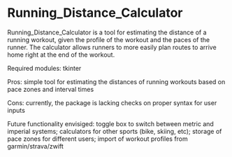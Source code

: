 # Running_Distance_Calculator
Running_Distance_Calculator is a tool for estimating the distance of a running workout, given the profile of the workout and the paces of the runner. The calculator allows runners to more easily plan routes to arrive home right at the end of the workout.

Required modules: tkinter

Pros: simple tool for estimating the distances of running workouts based on pace zones and interval times

Cons: currently, the package is lacking checks on proper syntax for user inputs

Future functionality envisiged: toggle box to switch between metric and imperial systems; calculators for other sports (bike, skiing, etc); storage of pace zones for different users; import of workout profiles from garmin/strava/zwift
